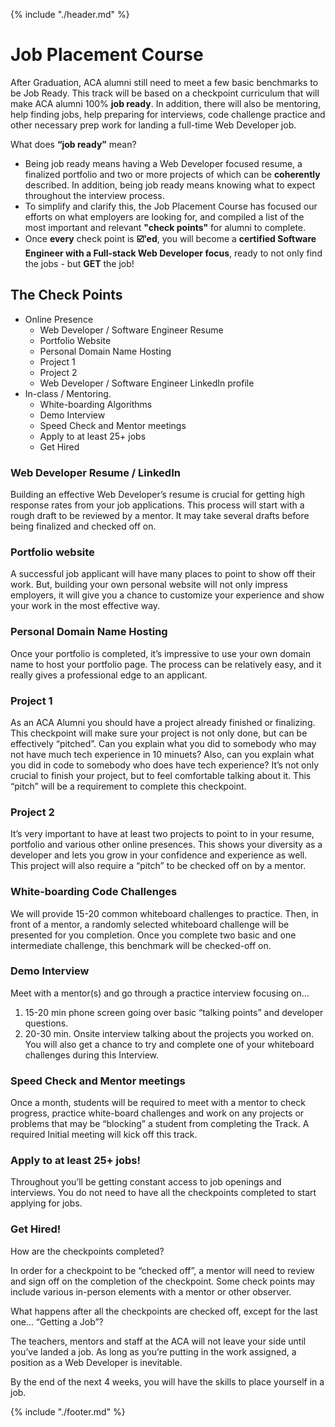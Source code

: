 {% include "./header.md" %}

# Job Placement Course

After Graduation, ACA alumni still need to meet a few basic benchmarks to be Job Ready. This track will be based on a checkpoint curriculum that will make ACA alumni 100% **job ready**. In addition, there will also be mentoring, help finding jobs, help preparing for interviews, code challenge practice and other necessary prep work for landing a full-time Web Developer job.  

What does **“job ready”** mean?
* Being job ready means having a Web Developer focused resume, a finalized portfolio and two or more projects of which can be **coherently** described. In addition, being job ready means knowing what to expect throughout the interview process.
* To simplify and clarify this, the Job Placement Course has focused our efforts on what employers are looking for, and compiled a list of the most important and relevant **"check points"** for alumni to complete.
* Once **every** check point is **☑️'ed**, you will become a **certified Software Engineer with a Full-stack Web Developer focus**, ready to not only find the jobs - but **GET** the job!   

## The Check Points

* Online Presence
  * Web Developer / Software Engineer Resume
  * Portfolio Website
  * Personal Domain Name Hosting
  * Project 1
  * Project 2
  * Web Developer / Software Engineer LinkedIn profile
* In-class / Mentoring.
  * White-boarding Algorithms
  * Demo Interview
  * Speed Check and Mentor meetings
  * Apply to at least 25+ jobs
  * Get Hired

### Web Developer Resume / LinkedIn

Building an effective Web Developer’s resume is crucial for getting high response rates from your job applications. This process will start with a rough draft to be reviewed by a mentor. It may take several drafts before being finalized and checked off on.

### Portfolio website

A successful job applicant will have many places to point to show off their work. But, building your own personal website will not only impress employers, it will give you a chance to customize your experience and show your work in the most effective way.  

### Personal Domain Name Hosting

Once your portfolio is completed, it’s impressive to use your own domain name to host your portfolio page. The process can be relatively easy, and it really gives a professional edge to an applicant.  

### Project 1

As an ACA Alumni you should have a project already finished or finalizing. This checkpoint will make sure your project is not only done, but can be effectively “pitched”. Can you explain what you did to somebody who may not have much tech experience in 10 minuets? Also, can you explain what you did in code to somebody who does have tech experience? It’s not only crucial to finish your project, but to feel comfortable talking about it. This “pitch” will be a requirement to complete this checkpoint.

### Project 2

It’s very important to have at least two projects to point to in your resume, portfolio and various other online presences. This shows your diversity as a developer and lets you grow in your confidence and experience as well. This project will also require a “pitch” to be checked off on by a mentor.

### White-boarding Code Challenges

We will provide 15-20 common whiteboard challenges to practice. Then, in front of a mentor, a randomly selected whiteboard challenge will be presented for you completion. Once you complete two basic and one intermediate challenge, this benchmark will be checked-off on.

### Demo Interview

Meet with a mentor(s) and go through a practice interview focusing on…
1) 15-20 min phone screen going over basic “talking points” and developer questions.
2) 20-30 min. Onsite interview talking about the projects you worked on. You will also get 	a chance to try and complete one of your whiteboard challenges during this Interview.

### Speed Check and Mentor meetings

Once a month, students will be required to meet with a mentor to check progress, practice white-board challenges and work on any projects or problems that may be “blocking” a student from completing the Track. A required Initial meeting will kick off this track.

### Apply to at least 25+ jobs!

Throughout you’ll be getting constant access to job openings and interviews. You do not need to have all the checkpoints completed to start applying for jobs.

### Get Hired!

How are the checkpoints completed?

In order for a checkpoint to be “checked off”, a mentor will need to review and sign off on the completion of the checkpoint. Some check points may include various in-person elements with a mentor or other observer.

What happens after all the checkpoints are checked off, except for the last one… “Getting a Job”?

The teachers, mentors and staff at the ACA will not leave your side until you’ve landed a job. As long as you’re putting in the work assigned, a position as a Web Developer is inevitable.


By the end of the next 4 weeks, you will have the skills to place yourself in a job.

{% include "./footer.md" %}
